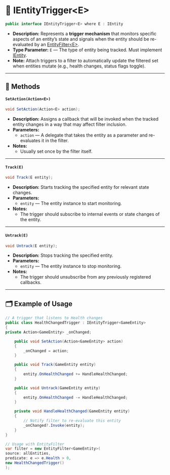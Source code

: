 # 🧩 IEntityTrigger\<E>

```csharp
public interface IEntityTrigger<E> where E : IEntity
```

- **Description:** Represents a **trigger mechanism** that monitors specific aspects of an entity’s state and signals
  when the entity should be re-evaluated by an [EntityFilter\<E>](EntityFilter%601.md).
- **Type Parameter:** `E` — The type of entity being tracked. Must implement [IEntity](../Entities/IEntity.md).
- **Note:** Attach triggers to a filter to automatically update the filtered set when entities mutate (e.g., health
  changes, status flags toggle).

---

## 🏹 Methods

#### `SetAction(Action<E>)`

```csharp
void SetAction(Action<E> action);
```

- **Description:** Assigns a callback that will be invoked when the tracked entity changes in a way that may affect
  filter inclusion.
- **Parameters:**
    - `action` — A delegate that takes the entity as a parameter and re-evaluates it in the filter.
- **Notes:**
    - Usually set once by the filter itself.

---

#### `Track(E)`

```csharp
void Track(E entity);
```

- **Description:** Starts tracking the specified entity for relevant state changes.
- **Parameters:**
    - `entity` — The entity instance to start monitoring.
- **Notes:**
    - The trigger should subscribe to internal events or state changes of the entity.

---

#### `Untrack(E)`

```csharp
void Untrack(E entity);
```

- **Description:** Stops tracking the specified entity.
- **Parameters:**
    - `entity` — The entity instance to stop monitoring.
- **Notes:**
    - The trigger should unsubscribe from any previously registered callbacks.

---

## 🗂 Example of Usage

```csharp
// A trigger that listens to Health changes
public class HealthChangedTrigger : IEntityTrigger<GameEntity>
{
private Action<GameEntity> _onChanged;

    public void SetAction(Action<GameEntity> action)
    {
        _onChanged = action;
    }

    public void Track(GameEntity entity)
    {
        entity.OnHealthChanged += HandleHealthChanged;
    }

    public void Untrack(GameEntity entity)
    {
        entity.OnHealthChanged -= HandleHealthChanged;
    }

    private void HandleHealthChanged(GameEntity entity)
    {
        // Notify filter to re-evaluate this entity
        _onChanged?.Invoke(entity);
    }
}

// Usage with EntityFilter
var filter = new EntityFilter<GameEntity>(
source: allEntities,
predicate: e => e.Health > 0,
new HealthChangedTrigger()
);
```

